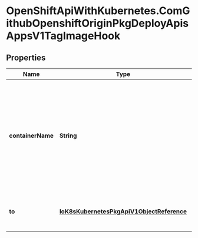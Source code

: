 # OpenShiftApiWithKubernetes.ComGithubOpenshiftOriginPkgDeployApisAppsV1TagImageHook

## Properties
Name | Type | Description | Notes
------------ | ------------- | ------------- | -------------
**containerName** | **String** | ContainerName is the name of a container in the deployment config whose image value will be used as the source of the tag. If there is only a single container this value will be defaulted to the name of that container. | 
**to** | [**IoK8sKubernetesPkgApiV1ObjectReference**](IoK8sKubernetesPkgApiV1ObjectReference.md) | To is the target ImageStreamTag to set the container&#39;s image onto. | 


